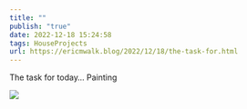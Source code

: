 ```yaml
---
title: ""
publish: "true"
date: 2022-12-18 15:24:58
tags: HouseProjects
url: https://ericmwalk.blog/2022/12/18/the-task-for.html
---
```


The task for today… Painting


![](https://ericmwalk.blog/uploads/2022/98b4a3e0a1.jpg)